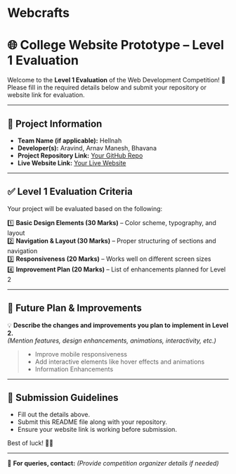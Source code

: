 # Webcrafts

# 🌐 College Website Prototype – Level 1 Evaluation  

Welcome to the **Level 1 Evaluation** of the Web Development Competition! 🚀  
Please fill in the required details below and submit your repository or website link for evaluation.  

---

## 📌 Project Information  

- **Team Name (if applicable):** Hellnah
- **Developer(s):** Aravind, Arnav Manesh, Bhavana
- **Project Repository Link:** [Your GitHub Repo](#)  
- **Live Website Link:** [Your Live Website](#)  

---

## ✅ Level 1 Evaluation Criteria  

Your project will be evaluated based on the following:  

1️⃣ **Basic Design Elements (30 Marks)** – Color scheme, typography, and layout  
2️⃣ **Navigation & Layout (30 Marks)** – Proper structuring of sections and navigation  
3️⃣ **Responsiveness (20 Marks)** – Works well on different screen sizes  
4️⃣ **Improvement Plan (20 Marks)** – List of enhancements planned for Level 2  

---

## 🔮 Future Plan & Improvements  

💡 **Describe the changes and improvements you plan to implement in Level 2.**  
_(Mention features, design enhancements, animations, interactivity, etc.)_  


> - Improve mobile responsiveness  
> - Add interactive elements like hover effects and animations  
> - Information Enhancements

---

## 📩 Submission Guidelines  

- Fill out the details above.  
- Submit this README file along with your repository.  
- Ensure your website link is working before submission.  

Best of luck! 🚀🎨  

---

📌 **For queries, contact:** _(Provide competition organizer details if needed)_  
